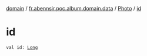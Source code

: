 [domain](../../index.md) / [fr.abennsir.poc.album.domain.data](../index.md) / [Photo](index.md) / [id](./id.md)

# id

`val id: `[`Long`](https://kotlinlang.org/api/latest/jvm/stdlib/kotlin/-long/index.html)